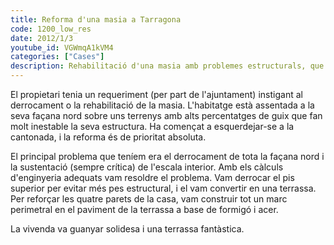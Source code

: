 ```yaml
---
title: Reforma d'una masia a Tarragona
code: 1200_low_res
date: 2012/1/3
youtube_id: VGWmqA1kVM4
categories: ["Cases"]
description: Rehabilitació d'una masia amb problemes estructurals, que va incloure el reforçament de les parets i la transformació del pis superior en una terrassa.
---
```


El propietari tenia un requeriment (per part de l'ajuntament) instigant al derrocament o la rehabilitació de la masia. L'habitatge està assentada a la seva façana nord sobre uns terrenys amb alts percentatges de guix que fan molt inestable la seva estructura. Ha començat a esquerdejar-se a la cantonada, i la reforma és de prioritat absoluta.

El principal problema que teníem era el derrocament de tota la façana nord i la sustentació (sempre crítica) de l'escala interior. Amb els càlculs d'enginyeria adequats vam resoldre el problema. Vam derrocar el pis superior per evitar més pes estructural, i el vam convertir en una terrassa. Per reforçar les quatre parets de la casa, vam construir tot un marc perimetral en el paviment de la terrassa a base de formigó i acer.

La vivenda va guanyar solidesa i una terrassa fantàstica.
